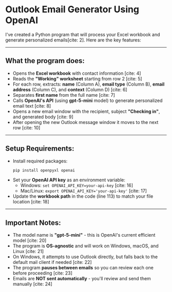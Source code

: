 # Outlook Email Generator Using OpenAI

I've created a Python program that will process your Excel workbook and generate personalized emails[cite: 2]. Here are the key features:

---

## What the program does:

* Opens the **Excel workbook** with contact information [cite: 4]
* Reads the **"Working" worksheet** starting from row 2 [cite: 5]
* For each row, extracts: **name** (Column A), **email type** (Column B), **email address** (Column C), and **context** (Column D) [cite: 6]
* Separates **first name** from the full name [cite: 7]
* Calls **OpenAI's API** (using **gpt-5-mini** model) to generate personalized email text [cite: 8]
* Opens a new email window with the recipient, subject **"Checking in"**, and generated body [cite: 9]
* After opening the new Outlook message window it moves to the next row [cite: 10]

---

## Setup Requirements:

* Install required packages:
    ```bash
    pip install openpyxl openai
    ```
* Set your **OpenAI API key** as an environment variable:
    * Windows: `set OPENAI_API_KEY=your-api-key` [cite: 16]
    * Mac/Linux: `export OPENAI_API_KEY='your-api-key'` [cite: 17]
* Update the **workbook path** in the code (line 113) to match your file location [cite: 18]

---

## Important Notes:

* The model name is **"gpt-5-mini"** - this is OpenAI's current efficient model [cite: 20]
* The program is **OS-agnostic** and will work on Windows, macOS, and Linux [cite: 21]
* On Windows, it attempts to use Outlook directly, but falls back to the default mail client if needed [cite: 22]
* The program **pauses between emails** so you can review each one before proceeding [cite: 23]
* Emails are **NOT sent automatically** - you'll review and send them manually [cite: 24]